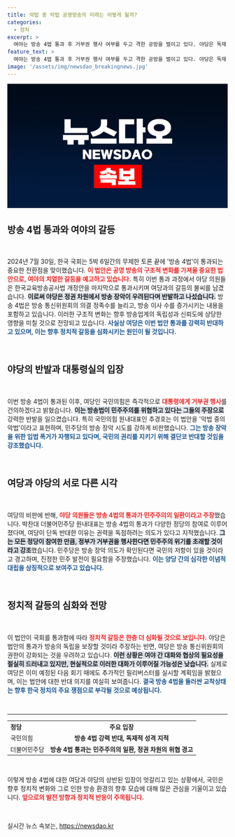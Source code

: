 ```yaml
---
title: 악법 중 악법 공영방송의 미래는 어떻게 될까?
categories:
  - 정치
excerpt: >
  여야는 방송 4법 통과 후 거부권 행사 여부를 두고 격한 공방을 벌이고 있다. 야당은 독재 가능성을 경고하며, 여당은 방송 장악 음모라며 반발. 대통령실은 여야 합의를 촉구하며 신중한 결정을 요구하고 있다.
feature_text: >
  여야는 방송 4법 통과 후 거부권 행사 여부를 두고 격한 공방을 벌이고 있다. 야당은 독재 가능성을 경고하며, 여당은 방송 장악 음모라며 반발. 대통령실은 여야 합의를 촉구하며 신중한 결정을 요구하고 있다.
image: '/assets/img/newsdao_breakingnews.jpg'
---
```


<p><img src="/assets/img/newsdao_breakingnews.jpg" alt="implanttips 속보" /></p>

<h2 data-ke-size="size26">방송 4법 통과와 여야의 갈등</h2>

<p data-ke-size="size16">&nbsp;</p>

<p data-ke-size="size16">2024년 7월 30일, 한국 국회는 5박 6일간의 무제한 토론 끝에 '방송 4법'이 통과되는 중요한 전환점을 맞이했습니다. <b><span style="color: #ee2323;">이 법안은 공영 방송의 구조적 변화를 가져올 중요한 법안으로, 여야의 치열한 갈등을 예고하고 있습니다.</span></b> 특히 이번 통과 과정에서 야당 의원들은 한국교육방송공사법 개정안을 마지막으로 통과시키며 여당과의 갈등의 불씨를 남겼습니다. <b><span style="background-color: #21538527;">이로써 야당은 정권 차원에서 방송 장악이 우려된다며 반발하고 나섰습니다.</span></b> 방송 4법은 방송 통신위원회의 의결 정족수를 늘리고, 방송 이사 수를 증가시키는 내용을 포함하고 있습니다. 이러한 구조적 변화는 향후 방송업계의 독립성과 신뢰도에 상당한 영향을 미칠 것으로 전망되고 있습니다. <b><span style="color: #1a5490;">사실상 여당은 이번 법안 통과를 강력히 반대하고 있으며, 이는 향후 정치적 갈등을 심화시키는 원인이 될 것입니다.</span></b></p>

<p data-ke-size="size16">&nbsp;</p>

<h2 data-ke-size="size26">야당의 반발과 대통령실의 입장</h2>

<p data-ke-size="size16">&nbsp;</p>

<p data-ke-size="size16">이번 방송 4법이 통과된 이후, 여당인 국민의힘은 즉각적으로 <b><span style="color: #ee2323;">대통령에게 거부권 행사</span></b>를 건의하겠다고 밝혔습니다. <b><span style="background-color: #21538527;">이는 방송법이 민주주의를 위협하고 있다는 그들의 주장으로</span></b> 강력한 반발을 일으켰습니다. 특히 국민의힘 원내대표인 추경호는 이 법안을 '악법 중의 악법'이라고 표현하며, 민주당의 방송 장악 시도를 강하게 비판했습니다. <b><span style="color: #1a5490;">그는 방송 장악을 위한 입법 폭거가 자행되고 있다며, 국민의 권리를 지키기 위해 결단코 반대할 것임을 강조했습니다.</span></b></p>

<p data-ke-size="size16">&nbsp;</p>

<h2 data-ke-size="size26">여당과 야당의 서로 다른 시각</h2>

<p data-ke-size="size16">&nbsp;</p>

<p data-ke-size="size16">여당의 비판에 반해, <b><span style="color: #ee2323;">야당 의원들은 방송 4법의 통과가 민주주의의 일환이라고 주장</span></b>했습니다. 박찬대 더불어민주당 원내대표는 방송 4법의 통과가 다양한 정당의 참여로 이루어졌다며, 여당이 단독 반대한 이유는 권력을 독점하려는 의도가 있다고 지적했습니다. <b><span style="background-color: #21538527;">그는 모든 정당이 참여한 만큼, 정부가 거부권을 행사한다면 민주주의 위기를 초래할 것이라고 강조</span></b>했습니다. 민주당은 방송 장악 의도가 확인된다면 국민의 저항이 있을 것이라고 경고하며, 진정한 민주 발전이 필요함을 주장했습니다. <b><span style="color: #1a5490;">이는 양당 간의 심각한 이념적 대립을 상징적으로 보여주고 있습니다.</span></b></p>

<p data-ke-size="size16">&nbsp;</p>

<h2 data-ke-size="size26">정치적 갈등의 심화와 전망</h2>

<p data-ke-size="size16">&nbsp;</p>

<p data-ke-size="size16">이 법안이 국회를 통과함에 따라 <b><span style="color: #ee2323;">정치적 갈등은 한층 더 심화될 것으로 보입니다.</span></b> 야당은 법안의 통과가 방송의 독립을 보장할 것이라 주장하는 반면, 여당은 방송 통신위원회의 권한이 강화되는 것을 우려하고 있습니다. <b><span style="background-color: #21538527;">이런 상황은 여야 간 대화와 협상의 필요성을 절실히 드러내고 있지만, 현실적으로 이러한 대화가 이루어질 가능성은 낮습니다.</span></b> 실제로 여당은 이미 예정된 다음 회기 때에도 추가적인 필리버스터를 실시할 계획임을 밝혔으며, 이는 법안에 대한 반대 의지를 여실히 보여줍니다. <b><span style="color: #1a5490;">결국 방송 4법을 둘러싼 교착상태는 향후 한국 정치의 주요 쟁점으로 부각될 것으로 예상됩니다.</span></b></p>

<p data-ke-size="size16">&nbsp;</p>

<hr>

<table style="width: 100%;">
  <tr>
    <th style="text-align: left;"><b>정당</b></th>
    <th style="text-align: center;"><b>주요 입장</b></th>
  </tr>
  <tr>
    <td style="text-align: left;">국민의힘</td>
    <td style="text-align: center;"><b>방송 4법 강력 반대, 독재적 성격 지적</b></td>
  </tr>
  <tr>
    <td style="text-align: left;">더불어민주당</td>
    <td style="text-align: center;"><b>방송 4법 통과는 민주주의의 일환, 정권 차원의 위협 경고</b></td>
  </tr>
</table>

<p data-ke-size="size16">&nbsp;</p>

<p data-ke-size="size16">이렇게 방송 4법에 대한 여당과 야당의 상반된 입장이 엇갈리고 있는 상황에서, 국민은 향후 정치적 변화와 그로 인한 방송 환경의 향후 모습에 대해 많은 관심을 기울이고 있습니다. <b><span style="color: #ee2323;">앞으로의 발전 방향과 정치적 반응이 주목됩니다.</span></b></p>

<p data-ke-size="size16">&nbsp;</p>
실시간 뉴스 속보는, <a href="https://newsdao.kr" rel="dofollow">https://newsdao.kr</a>


